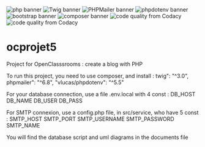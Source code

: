 <img src="https://img.shields.io/badge/php-8.10.1-%23777BB4?logo=php" alt="php banner">
<img src="https://img.shields.io/badge/Twig-3.0-%23bacf29" alt="Twig banner">
<img src="https://img.shields.io/badge/PHPMailer-6.8-%23f0c563" alt="PHPMailer banner">
<img src="https://img.shields.io/badge/phpdotenv-5.5-%23ECD53F?logo=dotenv" alt="phpdotenv banner">
<img src="https://img.shields.io/badge/Bootstrap-5.3.1-%237952B3?logo=bootstrap" alt="bootstrap banner">
<img src="https://img.shields.io/badge/Composer-2.4.1-%23885630?logo=composer" alt="composer banner">
<img src="https://img.shields.io/codacy/grade/591cf51d80244641be9c2514f607a6ce" alt="code quality from Codacy">
<img src="https://img.shields.io/github/checks-status/Marine-Sanson/https%3A%2F%2Fgithub.com%2FMarine-Sanson%2Focprojet5/1.0?logo=github" alt="code quality from Codacy">


# ocprojet5
Project for OpenClasssrooms : create a blog with PHP

To run this project, you need to use composer, and install :
twig": "^3.0",
phpmailer": "^6.8",
"vlucas/phpdotenv": "^5.5"

For your database connection, use a file .env.local with 4 const : 
DB_HOST
DB_NAME
DB_USER
DB_PASS

For SMTP connexion, use a config.php file, in src/service, who have 5 const : 
SMTP_HOST
SMTP_PORT
SMTP_USERNAME
SMTP_PASSWORD
SMTP_NAME

You will find the database script and uml diagrams in the documents file
